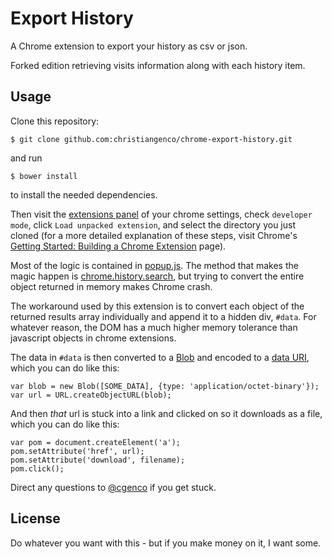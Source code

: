 # Export History

A Chrome extension to export your history as csv or json.

Forked edition retrieving visits information along with each history item.

## Usage

Clone this repository:

    $ git clone github.com:christiangenco/chrome-export-history.git

and run

    $ bower install

to install the needed dependencies.

Then visit the [extensions panel](chrome://extensions/) of your chrome settings, check `developer mode`, click `Load unpacked extension`, and select the directory you just cloned (for a more detailed explanation of these steps, visit Chrome's [Getting Started: Building a Chrome Extension](http://developer.chrome.com/extensions/getstarted) page).

Most of the logic is contained in [popup.js](popup.js). The method that makes the magic happen is [chrome.history.search](https://developer.chrome.com/extensions/history#method-search), but trying to convert the entire object returned in memory makes Chrome crash.

The workaround used by this extension is to convert each object of the returned results array individually and append it to a hidden div, `#data`. For whatever reason, the DOM has a much higher memory tolerance than javascript objects in chrome extensions.

The data in `#data` is then converted to a [Blob](https://developer.mozilla.org/en-US/docs/Web/API/Blob) and encoded to a [data URI](http://en.wikipedia.org/wiki/Data_URI_scheme), which you can do like this:

    var blob = new Blob([SOME_DATA], {type: 'application/octet-binary'});
    var url = URL.createObjectURL(blob);

And then *that* url is stuck into a link and clicked on so it downloads as a file, which you can do like this:

    var pom = document.createElement('a');
    pom.setAttribute('href', url);
    pom.setAttribute('download', filename);
    pom.click();

Direct any questions to [@cgenco](https://twitter.com/cgenco) if you get stuck.

## License

Do whatever you want with this - but if you make money on it, I want some.
